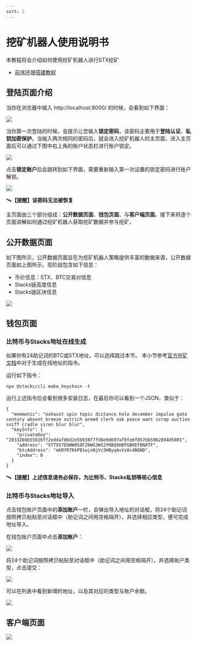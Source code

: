 ```yaml
---
sort: 2
---
```



# 挖矿机器人使用说明书

本教程将会介绍如何使用挖矿机器人进行STX挖矿
- [前序环境搭建教程](../Build-Before-Using/Mining-Bot-Alpha-Tutorial-EN.md)

## 登陆页面介绍

当你在浏览器中输入 http://localhost:8000/ 的时候，会看到如下界面：

![](assets/CN/index/indexPage.png)

当你第一次登陆的时候，会提示让您输入**锁定密码**，该密码主要用于**登陆认证**、**私钥加密保护**。当输入两次相同的密码后，就会进入挖矿机器人的主页面。进入主页面后可以通过下图中右上角的账户状态栏进行账户锁定。

![](assets/CN/index/lockPage1.png)

点击**锁定账户**后会跳转到如下界面，需要重新输入第一次设置的锁定密码进行账户解锁。

![](assets/CN/index/lockPage2.png)

:artificial_satellite:**【提醒】该密码无法被恢复**

主页面由三个部分组成：**公开数据页面**、**钱包页面**、与**客户端页面**。接下来将逐个页面讲解如何通过挖矿机器人获取挖矿数据并参与挖矿。

## 公开数据页面

如下图所示，公开数据页面旨在为挖矿机器人策略提供丰富的数据来源，公开数据页面如上图所示。现阶段包含如下信息：
- 币价信息：STX、BTC交易对信息
- Stacks链高度信息
- Stacks链区块信息

![](assets/CN/publicdata/opendataModule.png)


## 钱包页面

### 比特币与Stacks地址在线生成

如果你有24助记词的BTC或STX地址，可以选择跳过本节。
本小节参考[官方挖矿文档](https://docs.blockstack.org/mining)中对于生成在线地址的指令。

运行如下指令：

``` 
npx @stacks/cli make_keychain -t
```

运行上述指令后会看到很多安装日志，在最后你可以看到一个JSON，类似于：

```
{
  "mnemonic": "exhaust spin topic distance hole december impulse gate century absent breeze ostrich armed clerk oak peace want scrap auction sniff cradle siren blur blur",
  "keyInfo": {
    "privateKey": "2033269b55026ff2eddaf06d2e56938f7fd8e9d697af8fe0f857bb5962894d5801",
    "address": "STTX57EGWW058FZ6WG3WS2YRBQ8HDFGBKEFBNXTF",
    "btcAddress": "mkRYR7KkPB1wjxNjVz3HByqAvVz8c4B6ND",
    "index": 0
  }
}
```
:artificial_satellite:**【提醒】上述信息请务必保存，为比特币、Stacks私钥等核心信息**


### 比特币与Stacks地址导入
点击钱包账户页面中的**添加账户**一栏，会弹出导入地址的对话框，将24个助记词按照拷贝粘贴至对话框中（助记词之间用空格隔开），并选择相应类型，便可完成地址导入。

在钱包账户页面中点击**添加账户**：

![](assets/CN/wallet/importAddress1.png)

将24个助记词按照拷贝粘贴至对话框中（助记词之间用空格隔开），并选择账户类型，点击提交：

![](assets/CN/wallet/importAddress2.png)

可以在列表中看到新增的地址，以及其对应的类型与账户余额。

![](assets/CN/wallet/importAddress3.png)

## 客户端页面

![](assets/CN/client/clientModule.png)


